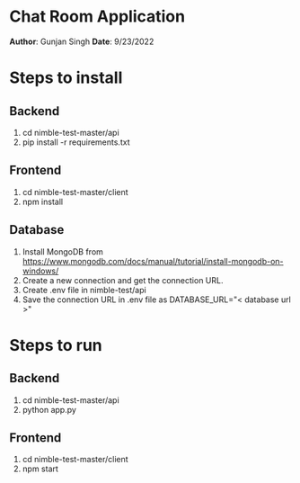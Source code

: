 # Chat Room Application 

**Author**: Gunjan Singh
**Date**: 9/23/2022

# Steps to install
## Backend

 1. cd nimble-test-master/api
 2. pip install -r requirements.txt

## Frontend

 1. cd nimble-test-master/client
 2. npm install

## Database

 1. Install MongoDB from https://www.mongodb.com/docs/manual/tutorial/install-mongodb-on-windows/ 
 2. Create a new connection and get the connection URL.
 3. Create .env file in nimble-test/api
 4. Save the connection URL in .env file as DATABASE_URL="< database url >"

# Steps to run
## Backend

 1. cd nimble-test-master/api
 2. python app.py
 
 ## Frontend
 
 1. cd nimble-test-master/client
 2. npm start
